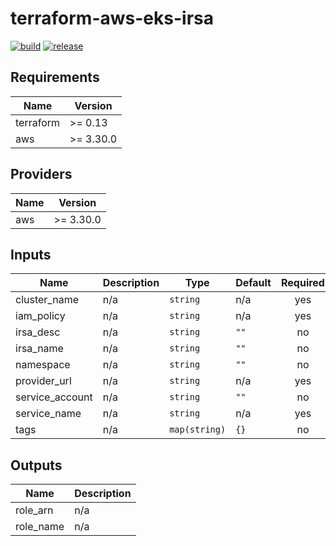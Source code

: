# terraform-aws-eks-irsa

[![build](https://img.shields.io/github/workflow/status/nalbam/terraform-aws-eks-irsa/build?label=build&style=for-the-badge&logo=github)](https://github.com/nalbam/terraform-aws-eks-irsa/actions/workflows/push.yaml)
[![release](https://img.shields.io/github/v/release/nalbam/terraform-aws-eks-irsa?style=for-the-badge&logo=github)](https://github.com/nalbam/terraform-aws-eks-irsa/releases)

<!--- BEGIN_TF_DOCS --->
## Requirements

| Name | Version |
|------|---------|
| terraform | >= 0.13 |
| aws | >= 3.30.0 |

## Providers

| Name | Version |
|------|---------|
| aws | >= 3.30.0 |

## Inputs

| Name | Description | Type | Default | Required |
|------|-------------|------|---------|:--------:|
| cluster\_name | n/a | `string` | n/a | yes |
| iam\_policy | n/a | `string` | n/a | yes |
| irsa\_desc | n/a | `string` | `""` | no |
| irsa\_name | n/a | `string` | `""` | no |
| namespace | n/a | `string` | `""` | no |
| provider\_url | n/a | `string` | n/a | yes |
| service\_account | n/a | `string` | `""` | no |
| service\_name | n/a | `string` | n/a | yes |
| tags | n/a | `map(string)` | `{}` | no |

## Outputs

| Name | Description |
|------|-------------|
| role\_arn | n/a |
| role\_name | n/a |

<!--- END_TF_DOCS --->
